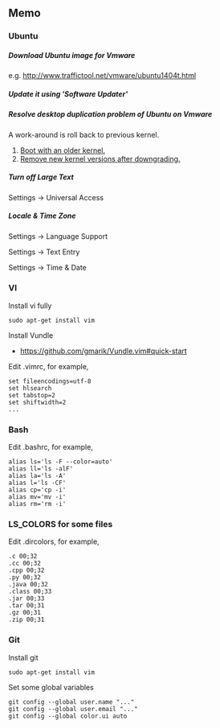 Memo
----

### Ubuntu

##### Download Ubuntu image for Vmware

e.g. http://www.traffictool.net/vmware/ubuntu1404t.html

##### Update it using 'Software Updater'

##### Resolve desktop duplication problem of Ubuntu on Vmware

A work-around is roll back to previous kernel.

1. [Boot with an older kernel.](http://askubuntu.com/questions/82140/how-can-i-boot-with-an-older-kernel-version)
2. [Remove new kernel versions after downgrading.](http://askubuntu.com/questions/106031/how-can-i-remove-new-kernel-versions-after-downgrading)

##### Turn off Large Text

Settings -> Universal Access

##### Locale & Time Zone

Settings -> Language Support

Settings -> Text Entry

Settings -> Time & Date


### VI

Install vi fully

```
sudo apt-get install vim
```

Install Vundle

* https://github.com/gmarik/Vundle.vim#quick-start

Edit .vimrc, for example, 

```
set fileencodings=utf-8
set hlsearch
set tabstop=2
set shiftwidth=2
...

```

### Bash

Edit .bashrc, for example, 

```
alias ls='ls -F --color=auto'
alias ll='ls -alF'
alias la='ls -A'
alias l='ls -CF'
alias cp='cp -i'
alias mv='mv -i'
alias rm='rm -i'
```

### LS_COLORS for some files

Edit .dircolors, for example,
```
.c 00;32
.cc 00;32
.cpp 00;32
.py 00;32
.java 00;32
.class 00;33
.jar 00;33
.tar 00;31
.gz 00;31
.zip 00;31
```

### Git

Install git

```
sudo apt-get install vim
```

Set some global variables

```
git config --global user.name "..."
git config --global user.email "..."
git config --global color.ui auto
```
